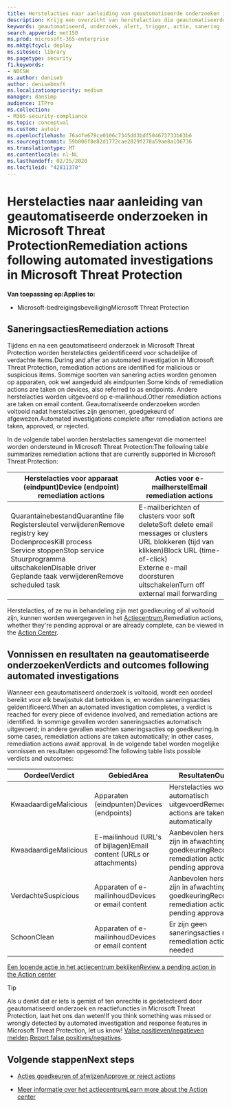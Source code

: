 ```yaml
---
title: Herstelacties naar aanleiding van geautomatiseerde onderzoeken in Microsoft Threat Protection
description: Krijg een overzicht van herstelacties die geautomatiseerde onderzoeken volgen in Microsoft Threat Protection
keywords: geautomatiseerd, onderzoek, alert, trigger, actie, sanering
search.appverid: met150
ms.prod: microsoft-365-enterprise
ms.mktglfcycl: deploy
ms.sitesec: library
ms.pagetype: security
f1.keywords:
- NOCSH
ms.author: deniseb
author: denisebmsft
ms.localizationpriority: medium
manager: dansimp
audience: ITPro
ms.collection:
- M365-security-compliance
ms.topic: conceptual
ms.custom: autoir
ms.openlocfilehash: 76a4fe678ce0106c7345dd3bdf504673733b63b6
ms.sourcegitcommit: 59b006f8e82d1772cae2029f278a59ae8a106736
ms.translationtype: MT
ms.contentlocale: nl-NL
ms.lasthandoff: 02/25/2020
ms.locfileid: "42811370"
---
```

# <a name="remediation-actions-following-automated-investigations-in-microsoft-threat-protection"></a><span data-ttu-id="a3ddc-104">Herstelacties naar aanleiding van geautomatiseerde onderzoeken in Microsoft Threat Protection</span><span class="sxs-lookup"><span data-stu-id="a3ddc-104">Remediation actions following automated investigations in Microsoft Threat Protection</span></span>

<span data-ttu-id="a3ddc-105">**Van toepassing op:**</span><span class="sxs-lookup"><span data-stu-id="a3ddc-105">**Applies to:**</span></span>
- <span data-ttu-id="a3ddc-106">Microsoft-bedreigingsbeveiliging</span><span class="sxs-lookup"><span data-stu-id="a3ddc-106">Microsoft Threat Protection</span></span>


## <a name="remediation-actions"></a><span data-ttu-id="a3ddc-107">Saneringsacties</span><span class="sxs-lookup"><span data-stu-id="a3ddc-107">Remediation actions</span></span>

<span data-ttu-id="a3ddc-108">Tijdens en na een geautomatiseerd onderzoek in Microsoft Threat Protection worden herstelacties geïdentificeerd voor schadelijke of verdachte items.</span><span class="sxs-lookup"><span data-stu-id="a3ddc-108">During and after an automated investigation in Microsoft Threat Protection, remediation actions are identified for malicious or suspicious items.</span></span> <span data-ttu-id="a3ddc-109">Sommige soorten van sanering acties worden genomen op apparaten, ook wel aangeduid als eindpunten.</span><span class="sxs-lookup"><span data-stu-id="a3ddc-109">Some kinds of remediation actions are taken on devices, also referred to as endpoints.</span></span> <span data-ttu-id="a3ddc-110">Andere herstelacties worden uitgevoerd op e-mailinhoud.</span><span class="sxs-lookup"><span data-stu-id="a3ddc-110">Other remediation actions are taken on email content.</span></span> <span data-ttu-id="a3ddc-111">Geautomatiseerde onderzoeken worden voltooid nadat herstelacties zijn genomen, goedgekeurd of afgewezen.</span><span class="sxs-lookup"><span data-stu-id="a3ddc-111">Automated investigations complete after remediation actions are taken, approved, or rejected.</span></span>

<span data-ttu-id="a3ddc-112">In de volgende tabel worden herstelacties samengevat die momenteel worden ondersteund in Microsoft Threat Protection:</span><span class="sxs-lookup"><span data-stu-id="a3ddc-112">The following table summarizes remediation actions that are currently supported in Microsoft Threat Protection:</span></span> 

|<span data-ttu-id="a3ddc-113">Herstelacties voor apparaat (eindpunt)</span><span class="sxs-lookup"><span data-stu-id="a3ddc-113">Device (endpoint) remediation actions</span></span>  |<span data-ttu-id="a3ddc-114">Acties voor e-mailherstel</span><span class="sxs-lookup"><span data-stu-id="a3ddc-114">Email remediation actions</span></span>  |
|---------|---------|
|<span data-ttu-id="a3ddc-115">Quarantainebestand</span><span class="sxs-lookup"><span data-stu-id="a3ddc-115">Quarantine file</span></span><br/><span data-ttu-id="a3ddc-116">Registersleutel verwijderen</span><span class="sxs-lookup"><span data-stu-id="a3ddc-116">Remove registry key</span></span><br/><span data-ttu-id="a3ddc-117">Dodenproces</span><span class="sxs-lookup"><span data-stu-id="a3ddc-117">Kill process</span></span> <br/><span data-ttu-id="a3ddc-118">Service stoppen</span><span class="sxs-lookup"><span data-stu-id="a3ddc-118">Stop service</span></span> <br/><span data-ttu-id="a3ddc-119">Stuurprogramma uitschakelen</span><span class="sxs-lookup"><span data-stu-id="a3ddc-119">Disable driver</span></span> <br/><span data-ttu-id="a3ddc-120">Geplande taak verwijderen</span><span class="sxs-lookup"><span data-stu-id="a3ddc-120">Remove scheduled task</span></span>      |<span data-ttu-id="a3ddc-121">E-mailberichten of clusters voor soft delete</span><span class="sxs-lookup"><span data-stu-id="a3ddc-121">Soft delete email messages or clusters</span></span><br/><span data-ttu-id="a3ddc-122">URL blokkeren (tijd van klikken)</span><span class="sxs-lookup"><span data-stu-id="a3ddc-122">Block URL (time-of-click)</span></span><br/><span data-ttu-id="a3ddc-123">Externe e-mail doorsturen uitschakelen</span><span class="sxs-lookup"><span data-stu-id="a3ddc-123">Turn off external mail forwarding</span></span>          |

<span data-ttu-id="a3ddc-124">Herstelacties, of ze nu in behandeling zijn met goedkeuring of al voltooid zijn, kunnen worden weergegeven in het [Actiecentrum.](https://docs.microsoft.com/microsoft-365/security/mtp/mtp-action-center)</span><span class="sxs-lookup"><span data-stu-id="a3ddc-124">Remediation actions, whether they're pending approval or are already complete, can be viewed in the [Action Center](https://docs.microsoft.com/microsoft-365/security/mtp/mtp-action-center).</span></span>

## <a name="verdicts-and-outcomes-following-automated-investigations"></a><span data-ttu-id="a3ddc-125">Vonnissen en resultaten na geautomatiseerde onderzoeken</span><span class="sxs-lookup"><span data-stu-id="a3ddc-125">Verdicts and outcomes following automated investigations</span></span>

<span data-ttu-id="a3ddc-126">Wanneer een geautomatiseerd onderzoek is voltooid, wordt een oordeel bereikt voor elk bewijsstuk dat betrokken is, en worden saneringsacties geïdentificeerd.</span><span class="sxs-lookup"><span data-stu-id="a3ddc-126">When an automated investigation completes, a verdict is reached for every piece of evidence involved, and remediation actions are identified.</span></span> <span data-ttu-id="a3ddc-127">In sommige gevallen worden saneringsacties automatisch uitgevoerd; in andere gevallen wachten saneringsacties op goedkeuring.</span><span class="sxs-lookup"><span data-stu-id="a3ddc-127">In some cases, remediation actions are taken automatically; in other cases, remediation actions await approval.</span></span> <span data-ttu-id="a3ddc-128">In de volgende tabel worden mogelijke vonnissen en resultaten opgesomd:</span><span class="sxs-lookup"><span data-stu-id="a3ddc-128">The following table lists possible verdicts and outcomes:</span></span>

|<span data-ttu-id="a3ddc-129">Oordeel</span><span class="sxs-lookup"><span data-stu-id="a3ddc-129">Verdict</span></span>    |<span data-ttu-id="a3ddc-130">Gebied</span><span class="sxs-lookup"><span data-stu-id="a3ddc-130">Area</span></span>   |<span data-ttu-id="a3ddc-131">Resultaten</span><span class="sxs-lookup"><span data-stu-id="a3ddc-131">Outcomes</span></span>|
|------|------|------|
|<span data-ttu-id="a3ddc-132">Kwaadaardige</span><span class="sxs-lookup"><span data-stu-id="a3ddc-132">Malicious</span></span>  |<span data-ttu-id="a3ddc-133">Apparaten (eindpunten)</span><span class="sxs-lookup"><span data-stu-id="a3ddc-133">Devices (endpoints)</span></span>    |<span data-ttu-id="a3ddc-134">Herstelacties worden automatisch uitgevoerd</span><span class="sxs-lookup"><span data-stu-id="a3ddc-134">Remediation actions are taken automatically</span></span>|
|<span data-ttu-id="a3ddc-135">Kwaadaardige</span><span class="sxs-lookup"><span data-stu-id="a3ddc-135">Malicious</span></span>  |<span data-ttu-id="a3ddc-136">E-mailinhoud (URL's of bijlagen)</span><span class="sxs-lookup"><span data-stu-id="a3ddc-136">Email content (URLs or attachments)</span></span> | <span data-ttu-id="a3ddc-137">Aanbevolen herstelacties zijn in afwachting van goedkeuring</span><span class="sxs-lookup"><span data-stu-id="a3ddc-137">Recommended remediation actions are pending approval</span></span>|
|<span data-ttu-id="a3ddc-138">Verdachte</span><span class="sxs-lookup"><span data-stu-id="a3ddc-138">Suspicious</span></span> |<span data-ttu-id="a3ddc-139">Apparaten of e-mailinhoud</span><span class="sxs-lookup"><span data-stu-id="a3ddc-139">Devices or email content</span></span> |<span data-ttu-id="a3ddc-140">Aanbevolen herstelacties zijn in afwachting van goedkeuring</span><span class="sxs-lookup"><span data-stu-id="a3ddc-140">Recommended remediation actions are pending approval</span></span>|
|<span data-ttu-id="a3ddc-141">Schoon</span><span class="sxs-lookup"><span data-stu-id="a3ddc-141">Clean</span></span>  |<span data-ttu-id="a3ddc-142">Apparaten of e-mailinhoud</span><span class="sxs-lookup"><span data-stu-id="a3ddc-142">Devices or email content</span></span>   |<span data-ttu-id="a3ddc-143">Er zijn geen saneringsacties nodig</span><span class="sxs-lookup"><span data-stu-id="a3ddc-143">No remediation actions are needed</span></span>|

[<span data-ttu-id="a3ddc-144">Een lopende actie in het actiecentrum bekijken</span><span class="sxs-lookup"><span data-stu-id="a3ddc-144">Review a pending action in the Action center</span></span>](mtp-autoir-actions.md#review-a-pending-action-in-the-action-center)

> [!TIP]
> <span data-ttu-id="a3ddc-145">Als u denkt dat er iets is gemist of ten onrechte is gedetecteerd door geautomatiseerd onderzoek en reactiefuncties in Microsoft Threat Protection, laat het ons dan weten!</span><span class="sxs-lookup"><span data-stu-id="a3ddc-145">If you think something was missed or wrongly detected by automated investigation and response features in Microsoft Threat Protection, let us know!</span></span> <span data-ttu-id="a3ddc-146">[Valse positieven/negatieven melden](mtp-autoir-report-false-positives-negatives.md).</span><span class="sxs-lookup"><span data-stu-id="a3ddc-146">[Report false positives/negatives](mtp-autoir-report-false-positives-negatives.md).</span></span>

## <a name="next-steps"></a><span data-ttu-id="a3ddc-147">Volgende stappen</span><span class="sxs-lookup"><span data-stu-id="a3ddc-147">Next steps</span></span>

- [<span data-ttu-id="a3ddc-148">Acties goedkeuren of afwijzen</span><span class="sxs-lookup"><span data-stu-id="a3ddc-148">Approve or reject actions</span></span>](https://docs.microsoft.com/microsoft-365/security/mtp/mtp-autoir-actions)

- [<span data-ttu-id="a3ddc-149">Meer informatie over het actiecentrum</span><span class="sxs-lookup"><span data-stu-id="a3ddc-149">Learn more about the Action center</span></span>](https://docs.microsoft.com/microsoft-365/security/mtp/mtp-action-center)
